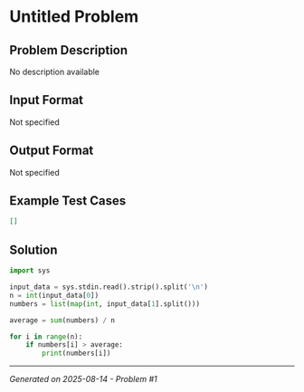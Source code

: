 # Untitled Problem

## Problem Description
No description available

## Input Format
Not specified

## Output Format
Not specified

## Example Test Cases
```json
[]
```

## Solution
```python
import sys

input_data = sys.stdin.read().strip().split('\n')
n = int(input_data[0])
numbers = list(map(int, input_data[1].split()))

average = sum(numbers) / n

for i in range(n):
    if numbers[i] > average:
        print(numbers[i])
```

---
*Generated on 2025-08-14 - Problem #1*